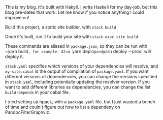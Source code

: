 This is my blog. It's built with Hakyll. I write Haskell for my day-job, but this blog pre-dates that work. Let me know if you notice anything I could improve on!

Build this project, a static site builder, with `stack build`

Once it's built, run it to build your site with `stack exec site build`

These commands are aliased in `package.json`, so they can be run with ~yarn build`, for example. Also `yarn deploy` and `yarn deploy --prod` will deploy it.

`stack.yaml` specifies which versions of your dependencies will resolve, and `my-site.cabal` is the output of compilation of `package.yaml`.
If you want different versions of dependencies, you can change the versions specified in `stack.yaml`, including potentially updating the resolver version. If you want to add different libraries as dependencies, you can change the list `build-depends` in your cabal file.

I tried setting up hpack, with a `package.yaml` file, but I just wasted a bunch of time and couln't figure out how to list a dependeny on PandocFilterGraphviz.
